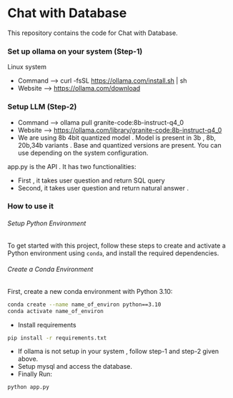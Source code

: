 # Chat with Database
This repository contains the code for Chat with Database.


### Set up ollama on your system (Step-1)
Linux system
* Command --> curl -fsSL https://ollama.com/install.sh | sh
* Website --> https://ollama.com/download
### Setup LLM (Step-2)
* Command --> ollama pull granite-code:8b-instruct-q4_0
* Website --> https://ollama.com/library/granite-code:8b-instruct-q4_0
* We are using 8b 4bit quantized model . Model is present in 3b , 8b, 20b,34b variants . Base and quantized versions are present. You can use depending on the system configuration.


app.py is the API . It has two functionalities:
* First , it takes user question and return SQL query
* Second, it takes user question and return natural answer .

### How to use it 
###### Setup Python Environment
To get started with this project, follow these steps to create and activate a Python environment using `conda`, and install the required dependencies.

###### Create a Conda Environment
First, create a new conda environment with Python 3.10:

```bash
conda create --name name_of_environ python==3.10
conda activate name_of_environ
```
* Install requirements
```bash
pip install -r requirements.txt
```
* If ollama is not setup in your system , follow step-1 and step-2 given above.
* Setup mysql and access the database.
* Finally Run:
```bash
python app.py
```

